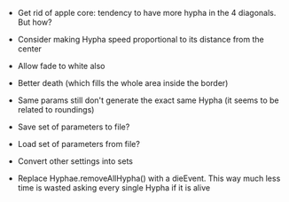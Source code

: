 - Get rid of apple core: tendency to have more hypha in the 4 diagonals. But how?
- Consider making Hypha speed proportional to its distance from the center
- Allow fade to white also

- Better death (which fills the whole area inside the border)

- Same params still don't generate the exact same Hypha (it seems to be related to roundings)

- Save set of parameters to file?
- Load set of parameters from file?
- Convert other settings into sets
- Replace Hyphae.removeAllHypha() with a dieEvent. This way much less time is wasted asking every single Hypha if it is alive
